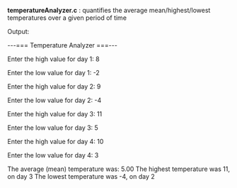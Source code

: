 
**temperatureAnalyzer.c** : quantifies the average mean/highest/lowest temperatures over a given period of time



Output:

---=== Temperature Analyzer ===---

Enter the high value for day 1: 8

Enter the low value for day 1: -2

Enter the high value for day 2: 9

Enter the low value for day 2: -4

Enter the high value for day 3: 11

Enter the low value for day 3: 5

Enter the high value for day 4: 10

Enter the low value for day 4: 3

The average (mean) temperature was: 5.00
The highest temperature was 11, on day 3
The lowest temperature was -4, on day 2
